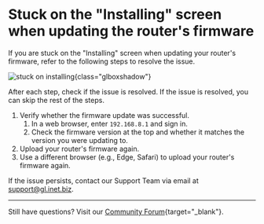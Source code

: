# Stuck on the "Installing" screen when updating the router's firmware

If you are stuck on the "Installing" screen when updating your router's firmware, refer to the following steps to resolve the issue. 

![stuck on installing](https://static.gl-inet.com/docs/router/en/4/faq/troubleshooting/stuck_on_installing/installing.png){class="glboxshadow"}

After each step, check if the issue is resolved. If the issue is resolved, you can skip the rest of the steps.

1. Verify whether the firmware update was successful. 
    1. In a web browser, enter `192.168.8.1` and sign in. 
    2. Check the firmware version at the top and whether it matches the version you were updating to. 
2. Upload your router's firmware again. 
3. Use a different browser (e.g., Edge, Safari) to upload your router's firmware again. 

If the issue persists, contact our Support Team via email at [support@gl.inet.biz](mailto:support@glinet.biz). 

---

Still have questions? Visit our [Community Forum](https://forum.gl-inet.com){target="_blank"}.
